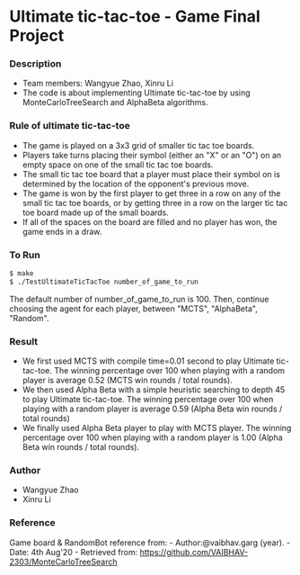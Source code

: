# Ultimate tic-tac-toe - Game Final Project

### Description 

- Team members: Wangyue Zhao, Xinru Li
- The code is about implementing Ultimate tic-tac-toe by using MonteCarloTreeSearch and AlphaBeta algorithms.

### Rule of ultimate tic-tac-toe
- The game is played on a 3x3 grid of smaller tic tac toe boards.
- Players take turns placing their symbol (either an "X" or an "O") on an empty space on one of the small tic tac toe boards.
- The small tic tac toe board that a player must place their symbol on is determined by the location of the opponent's previous move.
-  The game is won by the first player to get three in a row on any of the small tic tac toe boards, or by getting three in a row on the larger tic tac toe board made up of the small boards.
- If all of the spaces on the board are filled and no player has won, the game ends in a draw.

### To Run

```bash
$ make
$ ./TestUltimateTicTacToe number_of_game_to_run
```
The default number of number_of_game_to_run is 100.
Then, continue choosing the agent for each player, between "MCTS", "AlphaBeta", "Random".

### Result
- We first used MCTS with compile time=0.01 second to play Ultimate tic-tac-toe. The  winning percentage over 100 when playing with a random player is average 0.52 (MCTS win rounds / total rounds). 
- We then used Alpha Beta with a simple heuristic searching to depth 45 to play Ultimate tic-tac-toe. The winning percentage over 100 when playing with a random player is average 0.59 (Alpha Beta win rounds / total rounds)
- We finally used  Alpha Beta player to play with MCTS player. The winning percentage over 100 when playing with a random player is 1.00 (Alpha Beta win rounds / total rounds). 


### Author

* Wangyue Zhao
* Xinru Li

### Reference
Game board & RandomBot reference from: 
    - Author:@vaibhav.garg (year). 
    - Date: 4th Aug'20
    - Retrieved from: https://github.com/VAIBHAV-2303/MonteCarloTreeSearch 
